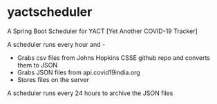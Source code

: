 # yactscheduler
A Spring Boot Scheduler for YACT [Yet Another COVID-19 Tracker]

A scheduler runs every hour and -
- Grabs csv files from Johns Hopkins CSSE github repo and converts them to JSON
- Grabs JSON files from api.covid19india.org
- Stores files on the server

A scheduler runs every 24 hours to archive the JSON files
